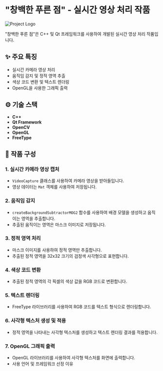 # "창백한 푸른 점" - 실시간 영상 처리 작품

![Project Logo](images/logo.png)

"창백한 푸른 점"은 C++ 및 Qt 프레임워크를 사용하여 개발된 실시간 영상 처리 작품입니다.

## :sparkles: 주요 특징

- 실시간 카메라 영상 처리
- 움직임 감지 및 정적 영역 추출
- 색상 코드 변환 및 텍스트 렌더링
- OpenGL을 사용한 그래픽 출력

## :gear: 기술 스택

- **C++**
- **Qt Framework**
- **OpenCV**
- **OpenGL**
- **FreeType**

## :art: 작품 구성

### 1. 실시간 카메라 영상 캡처

- `VideoCapture` 클래스를 사용하여 카메라 영상을 받아들입니다.
- 영상 데이터는 `Mat` 객체를 사용하여 저장됩니다.

### 2. 움직임 감지

- `createBackgroundSubtractorMOG2` 함수를 사용하여 배경 모델을 생성하고 움직이는 영역을 추출합니다.
- 추출된 움직이는 영역은 마스크 이미지로 저장됩니다.

### 3. 정적 영역 처리

- 마스크 이미지를 사용하여 정적 영역만 추출합니다.
- 추출된 정적 영역을 32x32 크기의 검정색 사각형으로 표현합니다.

### 4. 색상 코드 변환
- 추출된 정적 영역의 각 픽셀의 색상 값을 RGB 코드로 변환합니다.

### 5. 텍스트 렌더링
- FreeType 라이브러리를 사용하여 RGB 코드를 텍스트 형식으로 렌더링합니다.
### 6. 사각형 텍스처 생성 및 적용
- 정적 영역을 나타내는 사각형 텍스처를 생성하고 텍스트 렌더링 결과를 적용합니다.
### 7. OpenGL 그래픽 출력
- OpenGL 라이브러리를 사용하여 사각형 텍스처를 화면에 출력합니다.
- 사용 언어 및 프레임워크 선정 이유
